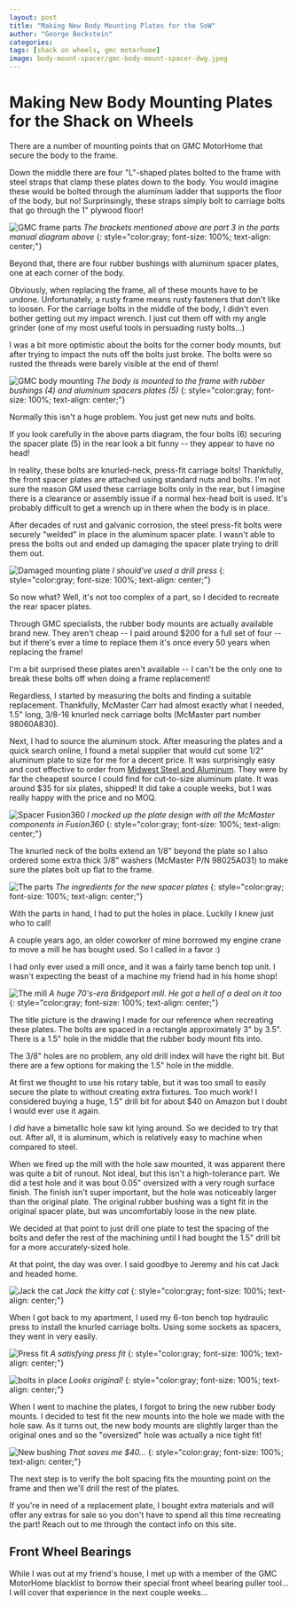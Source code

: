 ```yaml
---
layout: post
title: "Making New Body Mounting Plates for the SoW"
author: "George Beckstein"
categories: 
tags: [shack on wheels, gmc motorhome]
image: body-mount-spacer/gmc-body-mount-spacer-dwg.jpeg
---
```


# Making New Body Mounting Plates for the Shack on Wheels

There are a number of mounting points that on GMC MotorHome that secure the body to the frame. 

Down the middle there are four "L"-shaped plates bolted to the frame with steel straps that clamp these plates down to the body. You would imagine these would be bolted through the aluminum ladder that supports the floor of the body, but no! Surprinsingly, these straps simply bolt to carriage bolts that go through the 1" plywood floor!

![GMC frame parts](/assets/img/body-mount-spacer/gmc-frame-parts.png)
*The brackets mentioned above are part 3 in the parts manual diagram above*
{: style="color:gray; font-size: 100%; text-align: center;"}

Beyond that, there are four rubber bushings with aluminum spacer plates, one at each corner of the body.

Obviously, when replacing the frame, all of these mounts have to be undone. Unfortunately, a rusty frame means rusty fasteners that don't like to loosen. For the carriage bolts in the middle of the body, I didn't even bother getting out my impact wrench. I just cut them off with my angle grinder (one of my most useful tools in persuading rusty bolts...)

I was a bit more optimistic about the bolts for the corner body mounts, but after trying to impact the nuts off the bolts just broke. The bolts were so rusted the threads were barely visible at the end of them!

![GMC body mounting](/assets/img/body-mount-spacer/body-mounting.png)
*The body is mounted to the frame with rubber bushings (4) and aluminum spacers plates (5)*
{: style="color:gray; font-size: 100%; text-align: center;"}

Normally this isn't a huge problem. You just get new nuts and bolts.

If you look carefully in the above parts diagram, the four bolts (6) securing the spacer plate (5) in the rear look a bit funny -- they appear to have no head!

In reality, these bolts are knurled-neck, press-fit carriage bolts! Thankfully, the front spacer plates are attached using standard nuts and bolts. I'm not sure the reason GM used these carriage bolts only in the rear, but I imagine there is a clearance or assembly issue if a normal hex-head bolt is used. It's probably difficult to get a wrench up in there when the body is in place.

After decades of rust and galvanic corrosion, the steel press-fit bolts were securely "welded" in place in the aluminum spacer plate. I wasn't able to press the bolts out and ended up damaging the spacer plate trying to drill them out.

![Damaged mounting plate](/assets/img/body-mount-spacer/damaged-plate.JPEG)
*I should've used a drill press*
{: style="color:gray; font-size: 100%; text-align: center;"}

So now what? Well, it's not too complex of a part, so I decided to recreate the rear spacer plates.

Through GMC specialists, the rubber body mounts are actually available brand new. They aren't cheap -- I paid around $200 for a full set of four -- but if there's ever a time to replace them it's once every 50 years when replacing the frame!

I'm a bit surprised these plates aren't available -- I can't be the only one to break these bolts off when doing a frame replacement!

Regardless, I started by measuring the bolts and finding a suitable replacement. Thankfully, McMaster Carr had almost exactly what I needed, 1.5" long, 3/8-16 knurled neck carriage bolts (McMaster part number 98060A830).

Next, I had to source the aluminum stock. After measuring the plates and a quick search online, I found a metal supplier that would cut some 1/2" aluminum plate to size for me for a decent price. It was surprisingly easy and cost effective to order from [Midwest Steel and Aluminum](https://www.midweststeelsupply.com/store/). They were by far the cheapest source I could find for cut-to-size aluminum plate. It was around $35 for six plates, shipped! It did take a couple weeks, but I was really happy with the price and no MOQ.

![Spacer Fusion360](/assets/img/body-mount-spacer/spacer-fusion360.png)
*I mocked up the plate design with all the McMaster components in Fusion360*
{: style="color:gray; font-size: 100%; text-align: center;"}

The knurled neck of the bolts extend an 1/8" beyond the plate so I also ordered some extra thick 3/8" washers (McMaster P/N 98025A031) to make sure the plates bolt up flat to the frame.

![The parts](/assets/img/body-mount-spacer/the-parts.jpeg)
*The ingredients for the new spacer plates*
{: style="color:gray; font-size: 100%; text-align: center;"}

With the parts in hand, I had to put the holes in place. Luckily I knew just who to call!

A couple years ago, an older coworker of mine borrowed my engine crane to move a mill he has bought used. So I called in a favor :)

I had only ever used a mill once, and it was a fairly tame bench top unit. I wasn't expecting the beast of a machine my friend had in his home shop!

![The mill](/assets/img/body-mount-spacer/the-mill.JPEG)
*A huge 70's-era Bridgeport mill. He got a hell of a deal on it too*
{: style="color:gray; font-size: 100%; text-align: center;"}

The title picture is the drawing I made for our reference when recreating these plates. The bolts are spaced in a rectangle approximately 3" by 3.5". There is a 1.5" hole in the middle that the rubber body mount fits into.

The 3/8" holes are no problem, any old drill index will have the right bit. But there are a few options for making the 1.5" hole in the middle.

At first we thought to use his rotary table, but it was too small to easily secure the plate to without creating extra fixtures. Too much work! I considered buying a huge, 1.5" drill bit for about $40 on Amazon but I doubt I would ever use it again.

I *did* have a bimetallic hole saw kit lying around. So we decided to try that out. After all, it is aluminum, which is relatively easy to machine when compared to steel.

When we fired up the mill with the hole saw mounted, it was apparent there was quite a bit of runout. Not ideal, but this isn't a high-tolerance part. We did a test hole and it was bout 0.05" oversized with a very rough surface finish. The finish isn't super important, but the hole was noticeably larger than the original plate. The original rubber bushing was a tight fit in the original spacer plate, but was uncomfortably loose in the new plate.

We decided at that point to just drill one plate to test the spacing of the bolts and defer the rest of the machining until I had bought the 1.5" drill bit for a more accurately-sized hole.

At that point, the day was over. I said goodbye to Jeremy and his cat Jack and headed home.

![Jack the cat](/assets/img/body-mount-spacer/jack-the-cat.JPEG)
*Jack the kitty cat*
{: style="color:gray; font-size: 100%; text-align: center;"}

When I got back to my apartment, I used my 6-ton bench top hydraulic press to install the knurled carriage bolts. Using some sockets as spacers, they went in very easily.

![Press fit](/assets/img/body-mount-spacer/press-fit.JPEG)
*A satisfying press fit*
{: style="color:gray; font-size: 100%; text-align: center;"}

![bolts in place](/assets/img/body-mount-spacer/plate-with-bolts.JPEG)
*Looks original!*
{: style="color:gray; font-size: 100%; text-align: center;"}

When I went to machine the plates, I forgot to bring the new rubber body mounts. I decided to test fit the new mounts into the hole we made with the hole saw. As it turns out, the new body mounts are slightly larger than the original ones and so the "oversized" hole was actually a nice tight fit!


![New bushing](/assets/img/body-mount-spacer/new-bushing.JPEG)
*That saves me $40...*
{: style="color:gray; font-size: 100%; text-align: center;"}

The next step is to verify the bolt spacing fits the mounting point on the frame and then we'll drill the rest of the plates.

If you're in need of a replacement plate, I bought extra materials and will offer any extras for sale so you don't have to spend all this time recreating the part! Reach out to me through the contact info on this site.

## Front Wheel Bearings

While I was out at my friend's house, I met up with a member of the GMC MotorHome blacklist to borrow their special front wheel bearing puller tool... I will cover that experience in the next couple weeks...
